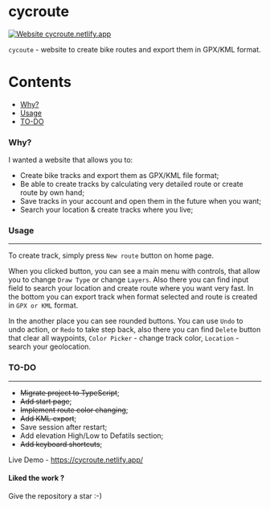 # cycroute

[![Website cycroute.netlify.app](https://img.shields.io/website-up-down-green-red/http/shields.io.svg)](https://cycroute.netlify.app/)

`cycoute` - website to create bike routes and export them in GPX/KML format.

Contents
========

 * [Why?](#why)
 * [Usage](#usage)
 * [TO-DO](#TO-DO)

### Why?

I wanted a website that allows you to:

+ Create bike tracks and export them as GPX/KML file format;
+ Be able to create tracks by calculating very detailed route or create route by own hand;
+ Save tracks in your account and open them in the future when you want;
+ Search your location & create tracks where you live;

### Usage
---

To create track, simply press `New route` button on home page.

When you clicked button, you can see a main menu with controls, that allow you to change `Draw Type` or change `Layers`. Also there you can find input field to search your location and create route where you want very fast. In the bottom you can export track when format selected and route is created in `GPX or KML` format. 

In the another place you can see rounded buttons. You can use `Undo` to undo action, or `Redo` to take step back, also there you can find `Delete` button that clear all waypoints, `Color Picker` - change track color, `Location` - search your geolocation.


### TO-DO
---

- ~~Migrate project to TypeScript~~;
- ~~Add start page~~;
- ~~Implement route color changing~~;
- ~~Add KML export~~;
- Save session after restart;
- Add elevation High/Low to Defatils section;
- ~~Add keyboard shortcuts~~;


Live Demo - https://cycroute.netlify.app/

<h4>Liked the work ?</h4>
Give the repository a star :-)

